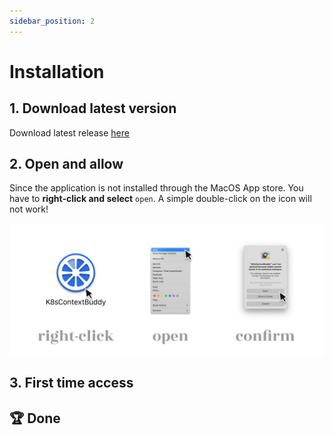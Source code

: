 ```yaml
---
sidebar_position: 2
---
```


# Installation

## 1. Download latest version

Download latest release [here](https://install.appcenter.ms/users/johannesott/apps/k8contextbuddy/distribution_groups/k8scontextbuddy-public)

## 2. Open and allow

Since the application is not installed through the MacOS App store. You have to **right-click and select** `open`. A simple double-click on the icon will not work!


![how-to](/img/open_app.png)

## 3. First time access

## 🏆 Done
